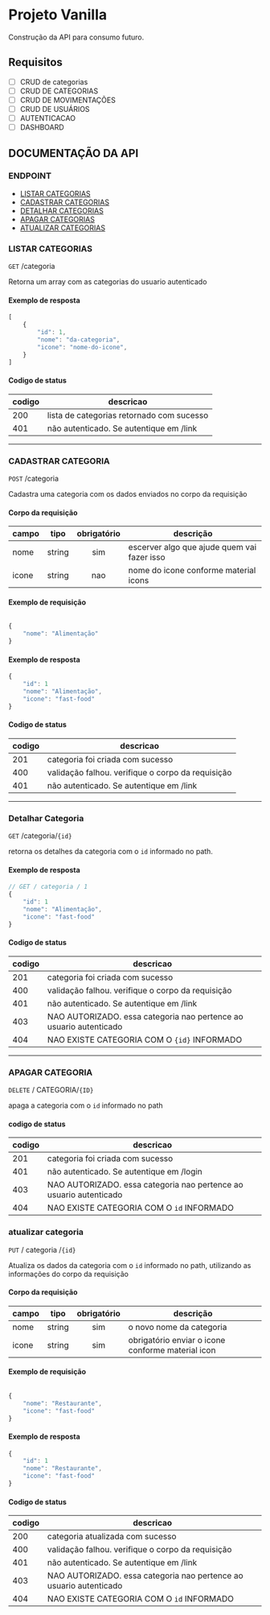 # Projeto Vanilla

Construção da API para consumo futuro.

## Requisitos

- [     ] CRUD de categorias
- [     ] CRUD DE CATEGORIAS
- [     ] CRUD DE MOVIMENTAÇÕES
- [     ] CRUD DE USUÁRIOS
- [     ] AUTENTICACAO
- [     ] DASHBOARD

## DOCUMENTAÇÃO DA API

### ENDPOINT

- [LISTAR CATEGORIAS](#listar-categorias)
- [CADASTRAR CATEGORIAS](#cadastrar-categoria)
- [DETALHAR CATEGORIAS](#detalhar-categoria)
- [APAGAR CATEGORIAS](#apagar-categoria)
- [ATUALIZAR CATEGORIAS](#atualizar-categoria)

### LISTAR CATEGORIAS

`GET` /categoria

Retorna um array com as categorias do usuario autenticado

#### Exemplo de resposta

```js
[
	{
		"id": 1,
		"nome": "da-categoria",
		"icone": "nome-do-icone",
	}
]
```

#### Codigo de status
|codigo | descricao
|-------|----------
|200 | lista de categorias retornado com sucesso
|401 | não autenticado. Se autentique em /link

---

### CADASTRAR CATEGORIA

`POST` /categoria

Cadastra uma categoria com os dados enviados no corpo da requisição

#### Corpo da requisição

| campo | tipo | obrigatório | descrição
|--------|-----|:------------:|-----------
| nome | string | sim | escerver algo que ajude quem vai fazer isso
| icone | string | nao | nome do icone conforme material icons

#### Exemplo de requisição

```js

{
	"nome": "Alimentação"
}

```

#### Exemplo de resposta

```js
{
	"id": 1
	"nome": "Alimentação",
	"icone": "fast-food"
}
```
#### Codigo de status
|codigo | descricao
|-------|----------
|201 | categoria foi criada com sucesso
|400| validação falhou. verifique o corpo da requisição
|401 | não autenticado. Se autentique em /link


---

### Detalhar Categoria

`GET` /categoria/`{id}`

retorna os detalhes da categoria com o `id` informado no path.

#### Exemplo de resposta

```js
// GET / categoria / 1
{
	"id": 1
	"nome": "Alimentação",
	"icone": "fast-food"
}

```
#### Codigo de status
|codigo | descricao
|-------|----------
|201 | categoria foi criada com sucesso
|400| validação falhou. verifique o corpo da requisição
|401 | não autenticado. Se autentique em /link
|403 | NAO AUTORIZADO. essa categoria nao pertence ao usuario autenticado
|404 | NAO EXISTE CATEGORIA COM O `{id}` INFORMADO

---

### APAGAR CATEGORIA

`DELETE` / CATEGORIA/`{ID}`

apaga a categoria com o `id` informado no path

#### codigo de status

|codigo | descricao
|-------|----------
|201 | categoria foi criada com sucesso
|401 | não autenticado. Se autentique em /login
|403 | NAO AUTORIZADO. essa categoria nao pertence ao usuario autenticado
|404 | NAO EXISTE CATEGORIA COM O `id` INFORMADO

### atualizar categoria

`PUT`  / categoria /`{id}`

Atualiza os dados da categoria com o `id` informado no path, utilizando as informações do corpo da requisição 

#### Corpo da requisição

| campo | tipo | obrigatório | descrição
|--------|-----|:------------:|-----------
| nome | string | sim | o novo nome da categoria
| icone | string | sim | obrigatório enviar o icone conforme material icon

#### Exemplo de requisição

```js

{
	"nome": "Restaurante",
	"icone": "fast-food"
}

```

#### Exemplo de resposta

```js
{
	"id": 1
	"nome": "Restaurante",
	"icone": "fast-food"
}
```
#### Codigo de status
|codigo | descricao
|-------|----------
|200 | categoria atualizada com sucesso
|400| validação falhou. verifique o corpo da requisição
|401 | não autenticado. Se autentique em /link
|403 | NAO AUTORIZADO. essa categoria nao pertence ao usuario autenticado
|404 | NAO EXISTE CATEGORIA COM O `id` INFORMADO
